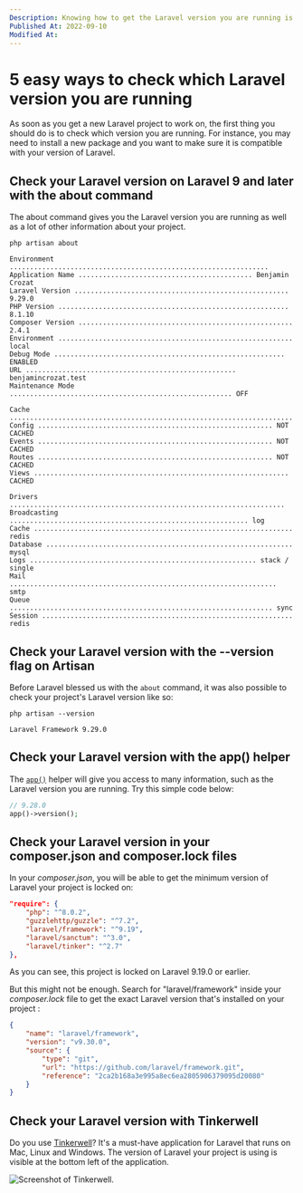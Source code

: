 ```yaml
---
Description: Knowing how to get the Laravel version you are running is important before starting to write code on a project. There are multiple ways to get check it.
Published At: 2022-09-10
Modified At:
---
```


# 5 easy ways to check which Laravel version you are running

As soon as you get a new Laravel project to work on, the first thing you should do is to check which version you are running. For instance, you may need to install a new package and you want to make sure it is compatible with your version of Laravel.

## Check your Laravel version on Laravel 9 and later with the about command

The about command gives you the Laravel version you are running as well as a lot of other information about your project.

```
php artisan about

Environment ................................................................  
Application Name ........................................... Benjamin Crozat  
Laravel Version ..................................................... 9.29.0  
PHP Version ......................................................... 8.1.10  
Composer Version ..................................................... 2.4.1  
Environment .......................................................... local  
Debug Mode ......................................................... ENABLED  
URL .................................................... benjamincrozat.test  
Maintenance Mode ....................................................... OFF  

Cache ......................................................................  
Config .......................................................... NOT CACHED  
Events .......................................................... NOT CACHED  
Routes .......................................................... NOT CACHED  
Views ............................................................... CACHED  

Drivers ....................................................................  
Broadcasting ........................................................... log  
Cache ................................................................ redis  
Database ............................................................. mysql  
Logs ........................................................ stack / single  
Mail .................................................................. smtp  
Queue ................................................................. sync  
Session .............................................................. redis
```

## Check your Laravel version with the --version flag on Artisan

Before Laravel blessed us with the `about` command, it was also possible to check your project's Laravel version like so:

```
php artisan --version

Laravel Framework 9.29.0
```

## Check your Laravel version with the app() helper

The [`app()`](https://laravel.com/docs/helpers#method-app) helper will give you access to many information, such as the Laravel version you are running. Try this simple code below:

```php
// 9.28.0
app()->version();
```

## Check your Laravel version in your composer.json and composer.lock files

In your *composer.json*, you will be able to get the minimum version of Laravel your project is locked on:

```json
"require": {
    "php": "^8.0.2",
    "guzzlehttp/guzzle": "^7.2",
    "laravel/framework": "^9.19",
    "laravel/sanctum": "^3.0",
    "laravel/tinker": "^2.7"
},
```

As you can see, this project is locked on Laravel 9.19.0 or earlier.

But this might not be enough. Search for "laravel/framework" inside your *composer.lock* file to get the exact Laravel version that's installed on your project :

```json
{
    "name": "laravel/framework",
    "version": "v9.30.0",
    "source": {
        "type": "git",
        "url": "https://github.com/laravel/framework.git",
        "reference": "2ca2b168a3e995a8ec6ea2805906379095d20080"
    }
}
```

## Check your Laravel version with Tinkerwell

Do you use [Tinkerwell](https://a.paddle.com/v2/click/103161/155964?link=2106)? It's a must-have application for Laravel that runs on Mac, Linux and Windows. The version of Laravel your project is using is visible at the bottom left of the application.

![Screenshot of Tinkerwell.](https://res.cloudinary.com/benjamin-crozat/image/upload/dpr_auto,f_auto,q_auto,w_auto/v1663340855/benjamincrozat.com/Screenshot_2022-09-16_at_17.04.41_gshody.png)
